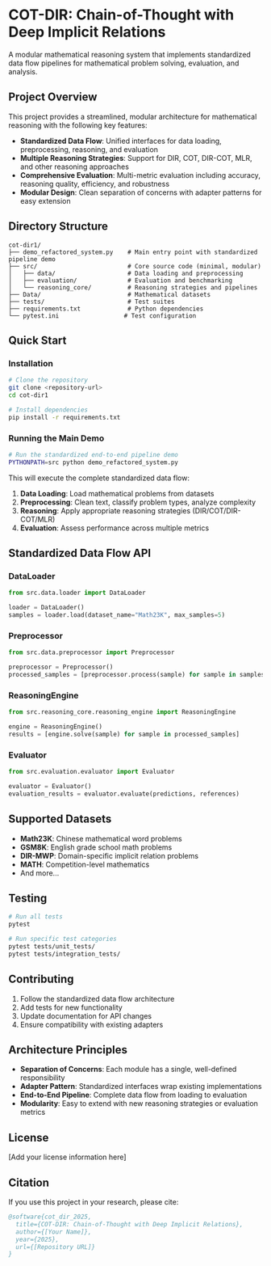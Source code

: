 # COT-DIR: Chain-of-Thought with Deep Implicit Relations

A modular mathematical reasoning system that implements standardized data flow pipelines for mathematical problem solving, evaluation, and analysis.

## Project Overview

This project provides a streamlined, modular architecture for mathematical reasoning with the following key features:

- **Standardized Data Flow**: Unified interfaces for data loading, preprocessing, reasoning, and evaluation
- **Multiple Reasoning Strategies**: Support for DIR, COT, DIR-COT, MLR, and other reasoning approaches
- **Comprehensive Evaluation**: Multi-metric evaluation including accuracy, reasoning quality, efficiency, and robustness
- **Modular Design**: Clean separation of concerns with adapter patterns for easy extension

## Directory Structure

```
cot-dir1/
├── demo_refactored_system.py    # Main entry point with standardized pipeline demo
├── src/                         # Core source code (minimal, modular)
│   ├── data/                    # Data loading and preprocessing
│   ├── evaluation/              # Evaluation and benchmarking
│   └── reasoning_core/          # Reasoning strategies and pipelines
├── Data/                        # Mathematical datasets
├── tests/                       # Test suites
├── requirements.txt             # Python dependencies
└── pytest.ini                  # Test configuration
```

## Quick Start

### Installation

```bash
# Clone the repository
git clone <repository-url>
cd cot-dir1

# Install dependencies
pip install -r requirements.txt
```

### Running the Main Demo

```bash
# Run the standardized end-to-end pipeline demo
PYTHONPATH=src python demo_refactored_system.py
```

This will execute the complete standardized data flow:
1. **Data Loading**: Load mathematical problems from datasets
2. **Preprocessing**: Clean text, classify problem types, analyze complexity
3. **Reasoning**: Apply appropriate reasoning strategies (DIR/COT/DIR-COT/MLR)
4. **Evaluation**: Assess performance across multiple metrics

## Standardized Data Flow API

### DataLoader
```python
from src.data.loader import DataLoader

loader = DataLoader()
samples = loader.load(dataset_name="Math23K", max_samples=5)
```

### Preprocessor
```python
from src.data.preprocessor import Preprocessor

preprocessor = Preprocessor()
processed_samples = [preprocessor.process(sample) for sample in samples]
```

### ReasoningEngine
```python
from src.reasoning_core.reasoning_engine import ReasoningEngine

engine = ReasoningEngine()
results = [engine.solve(sample) for sample in processed_samples]
```

### Evaluator
```python
from src.evaluation.evaluator import Evaluator

evaluator = Evaluator()
evaluation_results = evaluator.evaluate(predictions, references)
```

## Supported Datasets

- **Math23K**: Chinese mathematical word problems
- **GSM8K**: English grade school math problems
- **DIR-MWP**: Domain-specific implicit relation problems
- **MATH**: Competition-level mathematics
- And more...

## Testing

```bash
# Run all tests
pytest

# Run specific test categories
pytest tests/unit_tests/
pytest tests/integration_tests/
```

## Contributing

1. Follow the standardized data flow architecture
2. Add tests for new functionality
3. Update documentation for API changes
4. Ensure compatibility with existing adapters

## Architecture Principles

- **Separation of Concerns**: Each module has a single, well-defined responsibility
- **Adapter Pattern**: Standardized interfaces wrap existing implementations
- **End-to-End Pipeline**: Complete data flow from loading to evaluation
- **Modularity**: Easy to extend with new reasoning strategies or evaluation metrics

## License

[Add your license information here]

## Citation

If you use this project in your research, please cite:

```bibtex
@software{cot_dir_2025,
  title={COT-DIR: Chain-of-Thought with Deep Implicit Relations},
  author={[Your Name]},
  year={2025},
  url={[Repository URL]}
}
``` 
